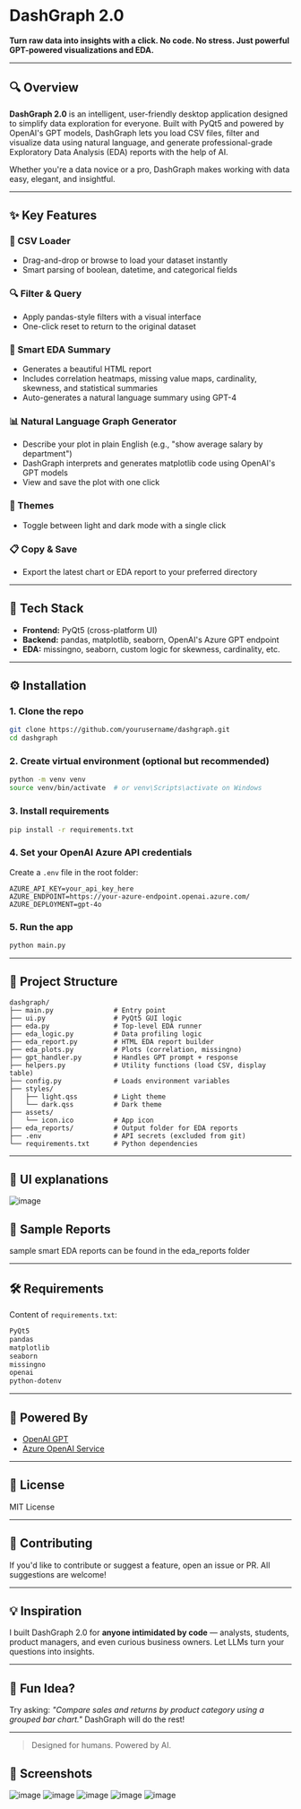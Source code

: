 # DashGraph 2.0

**Turn raw data into insights with a click. No code. No stress. Just powerful GPT-powered visualizations and EDA.**

---

## 🔍 Overview
**DashGraph 2.0** is an intelligent, user-friendly desktop application designed to simplify data exploration for everyone. Built with PyQt5 and powered by OpenAI's GPT models, DashGraph lets you load CSV files, filter and visualize data using natural language, and generate professional-grade Exploratory Data Analysis (EDA) reports with the help of AI.

Whether you're a data novice or a pro, DashGraph makes working with data easy, elegant, and insightful.

---

## ✨ Key Features

### 📂 CSV Loader
- Drag-and-drop or browse to load your dataset instantly
- Smart parsing of boolean, datetime, and categorical fields

### 🔍 Filter & Query
- Apply pandas-style filters with a visual interface
- One-click reset to return to the original dataset

### 🧠 Smart EDA Summary
- Generates a beautiful HTML report
- Includes correlation heatmaps, missing value maps, cardinality, skewness, and statistical summaries
- Auto-generates a natural language summary using GPT-4

### 📊 Natural Language Graph Generator
- Describe your plot in plain English (e.g., "show average salary by department")
- DashGraph interprets and generates matplotlib code using OpenAI's GPT models
- View and save the plot with one click

### 🎨 Themes
- Toggle between light and dark mode with a single click

### 📋 Copy & Save
- Export the latest chart or EDA report to your preferred directory

---

## 🧱 Tech Stack
- **Frontend:** PyQt5 (cross-platform UI)
- **Backend:** pandas, matplotlib, seaborn, OpenAI's Azure GPT endpoint
- **EDA:** missingno, seaborn, custom logic for skewness, cardinality, etc.

---

## ⚙️ Installation

### 1. Clone the repo
```bash
git clone https://github.com/yourusername/dashgraph.git
cd dashgraph
```

### 2. Create virtual environment (optional but recommended)
```bash
python -m venv venv
source venv/bin/activate  # or venv\Scripts\activate on Windows
```

### 3. Install requirements
```bash
pip install -r requirements.txt
```

### 4. Set your OpenAI Azure API credentials
Create a `.env` file in the root folder:
```env
AZURE_API_KEY=your_api_key_here
AZURE_ENDPOINT=https://your-azure-endpoint.openai.azure.com/
AZURE_DEPLOYMENT=gpt-4o
```

### 5. Run the app
```bash
python main.py
```

---

## 📁 Project Structure
```
dashgraph/
├── main.py               # Entry point
├── ui.py                 # PyQt5 GUI logic
├── eda.py                # Top-level EDA runner
├── eda_logic.py          # Data profiling logic
├── eda_report.py         # HTML EDA report builder
├── eda_plots.py          # Plots (correlation, missingno)
├── gpt_handler.py        # Handles GPT prompt + response
├── helpers.py            # Utility functions (load CSV, display table)
├── config.py             # Loads environment variables
├── styles/
│   ├── light.qss         # Light theme
│   └── dark.qss          # Dark theme
├── assets/
│   └── icon.ico          # App icon
├── eda_reports/          # Output folder for EDA reports
├── .env                  # API secrets (excluded from git)
└── requirements.txt      # Python dependencies
```

---
## 📸 UI explanations
![image](https://github.com/user-attachments/assets/d1fbbd68-f29c-4728-9799-25718a732d61)

## 📄 Sample Reports
sample smart EDA reports can be found in the eda_reports folder

---

## 🛠 Requirements

Content of `requirements.txt`:
```txt
PyQt5
pandas
matplotlib
seaborn
missingno
openai
python-dotenv
```

---

## 🤖 Powered By
- [OpenAI GPT](https://platform.openai.com/)
- [Azure OpenAI Service](https://learn.microsoft.com/en-us/azure/cognitive-services/openai/overview)

---

## 📜 License
MIT License

---

## 🙌 Contributing
If you'd like to contribute or suggest a feature, open an issue or PR.
All suggestions are welcome!

---

## 💡 Inspiration
I built DashGraph 2.0 for **anyone intimidated by code** — analysts, students, product managers, and even curious business owners. Let LLMs turn your questions into insights.

---

## 🧠 Fun Idea?
Try asking: _"Compare sales and returns by product category using a grouped bar chart."_ DashGraph will do the rest!

---

> Designed for humans. Powered by AI.

## 📸 Screenshots
![image](https://github.com/user-attachments/assets/b798b3f9-112c-4a51-803b-cf254cbd8f91)
![image](https://github.com/user-attachments/assets/89f56a8c-3c5a-49c4-9250-9b6cd66f6822)
![image](https://github.com/user-attachments/assets/15c24f48-d037-46aa-acda-caf785669a27)
![image](https://github.com/user-attachments/assets/938a49e3-16fa-4f28-87da-03642d8d806b)
![image](https://github.com/user-attachments/assets/2555ef46-648c-42c4-bca5-3dd3c621e964)

